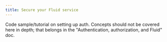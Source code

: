 ```yaml
---
title: Secure your Fluid service
---
```


Code sample/tutorial on setting up auth. Concepts should not be covered here in depth; that belongs in the
"Authentication, authorization, and Fluid" doc.
